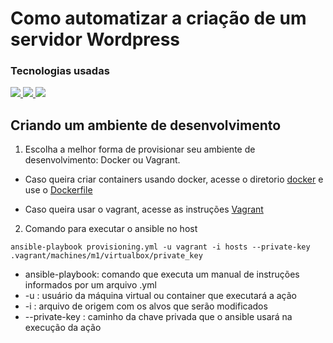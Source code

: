 # Como automatizar a criação de um servidor Wordpress

### Tecnologias usadas


<a href="https://docs.ansible.com/ansible/latest/index.html" alt="Ansible Documentation">
<img src="https://img.shields.io/badge/ansible-%231A1918.svg?style=for-the-badge&logo=ansible&logoColor=white"/>
</a>

<a href="https://docs.docker.com/get-started/overview/" alt="Docker Documentation">
<img src="https://img.shields.io/badge/docker-%230db7ed.svg?style=for-the-badge&logo=docker&logoColor=white"/>
</a>

<a href="https://www.vagrantup.com/docs" alt="Vagrant Documentation">
<img src="https://img.shields.io/badge/vagrant-%231563FF.svg?style=for-the-badge&logo=vagrant&logoColor=white"/>
</a>

## Criando um ambiente de desenvolvimento

1. Escolha a melhor forma de provisionar seu ambiente de desenvolvimento: Docker ou Vagrant.

- Caso queira criar containers usando docker, acesse o diretorio [docker](/docker/) e use o [Dockerfile](/docker/Dockerfile)

- Caso queira usar o vagrant, acesse as instruções [Vagrant](./vagrant.md)

2. Comando para executar o ansible no host
```
ansible-playbook provisioning.yml -u vagrant -i hosts --private-key .vagrant/machines/m1/virtualbox/private_key
```

- ansible-playbook: comando que executa um manual de instruções informados por um arquivo .yml
- -u : usuário da máquina virtual ou container que executará a ação
- -i : arquivo de origem com os alvos que serão modificados
- --private-key : caminho da chave privada que o ansible usará na execução da ação